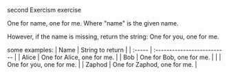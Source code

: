 second Exercism exercise

One for name, one for me. Where "name" is the given name.

However, if the name is missing, return the string: One for you, one for me.


some examples:
| Name   | String to return            |
| :----- | :-------------------------- |
| Alice  | One for Alice, one for me.  |
| Bob    | One for Bob, one for me.    |
|        | One for you, one for me.    |
| Zaphod | One for Zaphod, one for me. |
